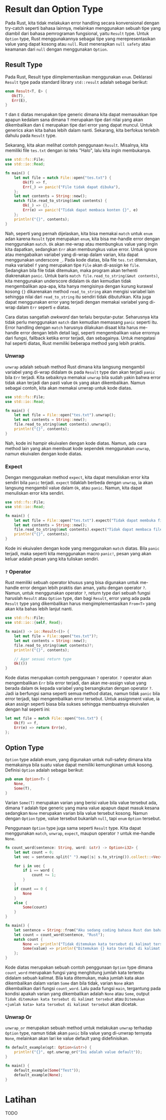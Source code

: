 # Result dan Option Type

Pada Rust, kita tidak melakukan error handling secara konvensional dengan try-catch seperti bahasa lainnya, melainkan menggunakan sebuah tipe yang diambil dari bahasa pemrograman fungsional, yaitu `Result` type. Untuk `Option` type, Rust menggunakannya sebagai tipe yang merepresentasikan value yang dapat kosong atau `null`. Rust menerapkan `null safety` atau keamanan dari `null` dengan menggunakan `Option`.

## Result Type

Pada Rust, Result type diimplementasikan menggunakan `enum`. Deklarasi `Result` type pada standard library `std::result` adalah sebagai berikut:

```rust
enum Result<T, E> {
   Ok(T),
   Err(E),
}
```

`T` dan `E` diatas merupakan tipe generic dimana kita dapat memasukkan tipe apapun kedalam sana dimana `T` merupakan tipe dari nilai yang akan dikembalikan dan `E` merupakan tipe dari error yang dapat muncul. Untuk generics akan kita bahas lebih dalam nanti. Sekarang, kita berfokus terlebih dahulu pada `Result` type.

Sekarang, kita akan melihat contoh penggunaan `Result`. Misalnya, kita memiliki file `tes.txt` dengan isi teks "Halo", lalu kita ingin membukanya.

```rust
use std::fs::File;
use std::io::Read;

fn main() {
    let mut file = match File::open("tes.txt") {
        Ok(f) => f,
        Err(_) => panic!("File tidak dapat dibuka"),
    };
    let mut contents = String::new();
    match file.read_to_string(&mut contents) {
        Ok(_) => {},
        Err(e) => panic!("Tidak dapat membaca konten {}", e)
    };
    println!("{}", contents);
}
```
Nah, seperti yang pernah dijelaskan, kita bisa memakai `match` untuk `enum` adan karena `Result` type merupakan `enum`, kita bisa me-handle error dengan menggunakan `match`. `Ok` akan me-wrap atau membungkus value yang ingin kita dapatkan, sedangkan `Err` akan membungkus value error. Untuk ignore atau mengabaikan variabel yang di-wrap dalam varian, kita dapat menggunakan underscore `_`. Pada kode diatas, bila file `tes.txt` ditemukan, maka variabel `f` yang merupakan tipe `File` akan di-assign ke `file`. Sedangkan bila file tidak ditemukan, maka program akan terhenti diakrenakan `panic`. Untuk baris `match file.read_to_string(&mut contents)`, kita menggunakan underscore didalam `Ok` dan kemudian tidak mengembalikan apa-apa, kita hanya mengisinya dengan kurung kurawal kosong `{}` dikarenakan method `read_to_string` akan mengisi variabel lain sehingga nilai dari `read_to_string` itu sendiri tidak dibutuhkan. Kita juga dapat menggunakan error yang terjadi dengan memakai variabel yang di-wrap dalam `Err` seperti `e` diatas.

Cara diatas sangatlah _awkward_ dan terlalu berputar-putar. Seharusnya kita tidak perlu menggunakan `match` dan kemudian memasang `panic` seperti itu. Error handling dengan `match` harusnya dilakukan disaat kita harus me-handle error dengan lebih detail lagi, seperti mengembalikan value errornya dari fungsi, fallback ketika error terjadi, dan sebagainya. Untuk mengatasi hal seperti diatas, Rust memiliki beberapa method yang lebih praktis.

### Unwrap

`unwrap` adalah sebuah method Rust dimana kita langsung mengambil variabel yang di-wrap didalam `Ok` pada `Result` type dan akan terjadi `panic` bila `Err` terjadi. Kita sebaiknya memakai `unwrap` bila sudah yakin bahwa error tidak akan terjadi dan pasti value `Ok` yang akan dikembalikan. Namun sebagai contoh, kita akan memakai unwrap untuk kode diatas.

```rust
use std::fs::File;
use std::io::Read;

fn main() {
    let mut file = File::open("tes.txt").unwrap();
    let mut contents = String::new();
    file.read_to_string(&mut contents).unwrap();
    println!("{}", contents);
}
```

Nah, kode ini hampir ekuivalen dengan kode diatas. Namun, ada cara method lain yang akan membuat kode sependek menggunakan `unwrap`, namun ekuivalen dengan kode diatas.


### Expect

Dengan menggunakan method `expect`, kita dapat menuliskan error kita sendiri bila `panic` terjadi. `expect` tidaklah berbeda dengan `unwrap`, ia akan langsung mengambil value dalam `Ok`, atau `panic`. Namun, kita dapat menuliskan error kita sendiri.

```rust
use std::fs::File;
use std::io::Read;

fn main() {
    let mut file = File::open("tes.txt").expect("Tidak dapat membuka file");
    let mut contents = String::new();
    file.read_to_string(&mut contents).expect("Tidak dapat membaca file");
    println!("{}", contents);
}
```

Kode ini ekuivalen dengan kode yang menggunakan `match` diatas. Bila `panic` terjadi, maka seperti kita menggunakan macro `panic!`, pesan yang akan keluar adalah pesan yang kita tuliskan sendiri.

### `?` Operator

Rust memiliki sebuah operator khusus yang bisa digunakan untuk me-handle error dengan lebih praktis dan aman, yaitu dengan operator `?`. Namun, untuk menggunakan operator `?`, return type dari sebuah fungsi haruslah `Result` atau `Option` type, dan bagi `Result`, error yang ada pada `Result` type yang dikembalikan harus mengimplementasikan `From<T>` yang akan kita bahas lebih lanjut nanti.

```rust
use std::fs::File;
use std::io::{self, Read};

fn main() -> io::Result<()> {
    let mut file = File::open("tes.txt")?;
    let mut contents = String::new();
    file.read_to_string(&mut contents)?;
    println!("{}", contents);

    // Agar sesuai return type
    Ok(())
}
```

Kode diatas merupakan contoh penggunaan `?` operator. `?` operator akan mengembalikan `Err` bila error terjadi, dan akan me-assign value yang berada dalam `Ok` kepada variabel yang bersangkutan dengan operator `?`. Jadi ia berfungsi sama seperti semua method diatas, namun tidak `panic` bila error terjadi, tapi mengembalikan error tersebut. Untuk assignment value, ia akan assign seperti biasa bila sukses sehingga membuatnya ekuivalen dengan hal seperti ini:

```rust
let mut file = match File::open("tes.txt") {
    Ok(f) => f,
    Err(e) => return Err(e),
};
```

## Option Type

`Option` type adalah enum, yang digunakan untuk null-safety dimana kita memakainya bila suatu value dapat memiliki kemungkinan untuk kosong. Definisi `Option` adalah sebagai berikut:

```rust
pub enum Option<T> {
    None,
    Some(T),
}
```

Varian `Some(T)` merupakan varian yang berisi value bila value tersebut ada, dimana `T` adalah tipe generic yang mana value apapun dapat masuk kesana sedangkan `None` merupakan varian bila value tersebut kosong. Namun dengan `Option` type, value tersebut bukanlah `null`, tapi `enum` `Option` tersebut.

Penggunaan `Option` type juga sama seperti `Result` type. Kita dapat menggunakan `match`, `unwrap`, `expect`, maupun operator `?` untuk me-handle `None`.

```rust
fn count_word(sentence: String, word: &str) -> Option<i32> {
    let mut count = 0;
    let vec = sentence.split(" ").map(|s| s.to_string()).collect::<Vec<String>>();

    for i in vec {
        if i == word {
            count += 1;
        }
    }
    if count == 0 {
        None
    }
    else {
        Some(count)
    }
}

fn main() {
    let sentence = String::from("Aku sedang coding bahasa Rust dan bahasa Rust ini sangat keren");
    let count = count_word(sentence, "Rust");
    match count {
        None => println!("Tidak ditemukan kata tersebut di kalimat tersebut"),
        Some(value) => println!("Ditemukan {} kata tersebut di kalimat tersebut", value)
    };
}

```

Kode diatas merupakan sebuah contoh penggunaan `Option` type dimana `count_word` merupakan fungsi yang menghitung jumlah kata tertentu didalam sebuah kalimat. Bila kata ditemukan, maka jumlah kata akan dikembalikan dalam varian `Some` dan bila tidak, varian `None` akan dikembalikan dari fungsi `count_word`. Lalu pada fungsi `main`, tergantung pada kondisi apakah varian yang dikembalikan adalah `None` atau `Some`, output `Tidak ditemukan kata tersebut di kalimat tersebut` atau `Ditemukan <jumlah kata> kata tersebut di kalimat tersebut` akan dicetak.

### Unwrap Or

`unwrap_or` merupakan sebuah method untuk melakukan `unwrap` terhadap `Option` type, namun tidak akan `panic` bila value yang di-unwrap ternyata `None`, melainkan akan lari ke value default yang didefinisikan.

```rust
fn default_example(opt: Option<&str>) {
    println!("{}", opt.unwrap_or("Ini adalah value default"));
}

fn main() {
    default_example(Some("Test"));
    default_example(None);
}
```

# Latihan

TODO


